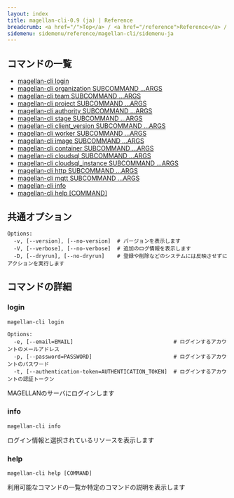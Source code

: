 ```yaml
---
layout: index
title: magellan-cli-0.9 (ja) | Reference
breadcrumb: <a href="/">Top</a> / <a href="/reference">Reference</a> / <a href="/reference/magellan-cli/ja">magellan-cli-0.9</a> /  <a href="/reference/en/index.html">en</a> ja
sidemenu: sidemenu/reference/magellan-cli/sidemenu-ja
---
```


## コマンドの一覧

- [magellan-cli login](#login)
- [magellan-cli organization SUBCOMMAND ...ARGS](./resources/organization.html)
- [magellan-cli team SUBCOMMAND ...ARGS](./resources/team.html)
- [magellan-cli project SUBCOMMAND ...ARGS](./resources/project.html)
- [magellan-cli authority SUBCOMMAND ...ARGS](./resources/authority.html)
- [magellan-cli stage SUBCOMMAND ...ARGS](./resources/stage.html)
- [magellan-cli client_version SUBCOMMAND ...ARGS](./resources/client_version.html)
- [magellan-cli worker SUBCOMMAND ...ARGS](./resources/worker.html)
- [magellan-cli image SUBCOMMAND ...ARGS](./resources/image.html)
- [magellan-cli container SUBCOMMAND ...ARGS](./resources/container.html)
- [magellan-cli cloudsql SUBCOMMAND ...ARGS](./resources/cloudsql.html)
- [magellan-cli cloudsql_instance SUBCOMMAND ...ARGS](./cloudsql_instance.html)
- [magellan-cli http SUBCOMMAND ...ARGS](./messaging/http.html)
- [magellan-cli mqtt SUBCOMMAND ...ARGS](./messaging/mqtt.html)
- [magellan-cli info](#info)
- [magellan-cli help [COMMAND]](#help)

## 共通オプション

```text
Options:
  -v, [--version], [--no-version]  # バージョンを表示します
  -V, [--verbose], [--no-verbose]  # 追加のログ情報を表示します
  -D, [--dryrun], [--no-dryrun]    # 登録や削除などのシステムには反映させずにアクションを実行します

```


## コマンドの詳細
### <a name="login"></a>login

```text
magellan-cli login
```

```text
Options:
  -e, [--email=EMAIL]                                # ログインするアカウントのメールアドレス
  -p, [--password=PASSWORD]                          # ログインするアカウントのパスワード
  -t, [--authentication-token=AUTHENTICATION_TOKEN]  # ログインするアカウントの認証トークン

```

MAGELLANのサーバにログインします

### <a name="info"></a>info

```text
magellan-cli info
```

ログイン情報と選択されているリソースを表示します

### <a name="help"></a>help

```text
magellan-cli help [COMMAND]
```

利用可能なコマンドの一覧か特定のコマンドの説明を表示します

